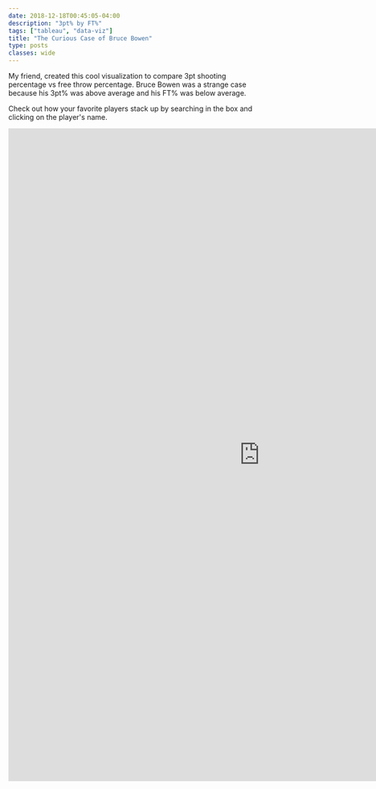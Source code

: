 ```yaml
---
date: 2018-12-18T00:45:05-04:00
description: "3pt% by FT%"
tags: ["tableau", "data-viz"]
title: "The Curious Case of Bruce Bowen"
type: posts
classes: wide
---
```


My friend, created this cool visualization to compare 3pt shooting percentage vs free throw percentage. Bruce Bowen was a strange case because his 3pt% was above average and his FT% was below average. 

Check out how your favorite players stack up by searching in the box and clicking on the player's name.


<iframe seamless frameborder="0" src="https://public.tableau.com/views/Bruce_Bowen/3-PointandFT?:embed=y&:display_count=yes&:origin=viz_share_link" width = '1000' height = '1300' scrolling='yes' ></iframe>